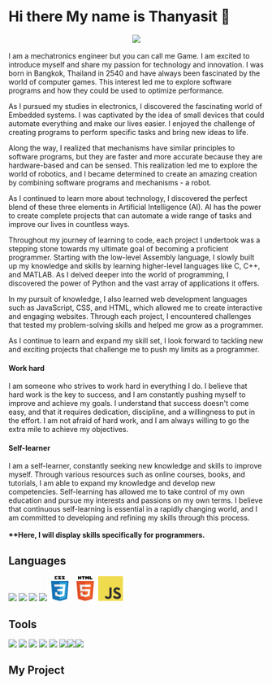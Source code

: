 <h1>Hi there My name is Thanyasit 👋</h1>
<p align="center">
<img src="https://upload.wikimedia.org/wikipedia/commons/thumb/6/6e/Mecha_workaround.svg/1200px-Mecha_workaround.svg.png" width="300">
</p>

I am a mechatronics engineer but you can call me Game. I am excited to introduce myself and share my passion for technology and innovation. I was born in Bangkok, Thailand in 2540 and have always been fascinated by the world of computer games. This interest led me to explore software programs and how they could be used to optimize performance.

As I pursued my studies in electronics, I discovered the fascinating world of Embedded systems. I was captivated by the idea of small devices that could automate everything and make our lives easier. I enjoyed the challenge of creating programs to perform specific tasks and bring new ideas to life.

Along the way, I realized that mechanisms have similar principles to software programs, but they are faster and more accurate because they are hardware-based and can be sensed. This realization led me to explore the world of robotics, and I became determined to create an amazing creation by combining software programs and mechanisms - a robot.

As I continued to learn more about technology, I discovered the perfect blend of these three elements in Artificial Intelligence (AI). AI has the power to create complete projects that can automate a wide range of tasks and improve our lives in countless ways.

Throughout my journey of learning to code, each project I undertook was a stepping stone towards my ultimate goal of becoming a proficient programmer. Starting with the low-level Assembly language, I slowly built up my knowledge and skills by learning higher-level languages like C, C++, and MATLAB. As I delved deeper into the world of programming, I discovered the power of Python and the vast array of applications it offers.

In my pursuit of knowledge, I also learned web development languages such as JavaScript, CSS, and HTML, which allowed me to create interactive and engaging websites. Through each project, I encountered challenges that tested my problem-solving skills and helped me grow as a programmer.

As I continue to learn and expand my skill set, I look forward to tackling new and exciting projects that challenge me to push my limits as a programmer.

<h4>Work hard</h4>
I am someone who strives to work hard in everything I do. I believe that hard work is the key to success, and I am constantly pushing myself to improve and achieve my goals. I understand that success doesn't come easy, and that it requires dedication, discipline, and a willingness to put in the effort. I am not afraid of hard work, and I am always willing to go the extra mile to achieve my objectives.

<h4>Self-learner</h4>
I am a self-learner, constantly seeking new knowledge and skills to improve myself. Through various resources such as online courses, books, and tutorials, I am able to expand my knowledge and develop new competencies. Self-learning has allowed me to take control of my own education and pursue my interests and passions on my own terms. I believe that continuous self-learning is essential in a rapidly changing world, and I am committed to developing and refining my skills through this process.<br><br>
<b>**Here, I will display skills specifically for programmers.</b>

<h2>Languages</h2>

<img src="https://upload.wikimedia.org/wikipedia/commons/thumb/1/18/ISO_C%2B%2B_Logo.svg/1822px-ISO_C%2B%2B_Logo.svg.png" width="50">&nbsp;<img src="https://upload.wikimedia.org/wikipedia/commons/thumb/c/c3/Python-logo-notext.svg/1200px-Python-logo-notext.svg.png" width="50">&nbsp;<img src="https://cdn.worldvectorlogo.com/logos/c-1.svg" width="50">&nbsp;<img src="https://encrypted-tbn0.gstatic.com/images?q=tbn:ANd9GcSEP5qP63YWdtCWRKO42_6JYgnZTaUh-HqWGA&usqp=CAU" width="50"><img src="https://raw.githubusercontent.com/devicons/devicon/master/icons/css3/css3-original-wordmark.svg" width="50"><img src="https://raw.githubusercontent.com/devicons/devicon/master/icons/html5/html5-original-wordmark.svg" width="50"><img src="https://raw.githubusercontent.com/devicons/devicon/master/icons/javascript/javascript-original.svg" width="50">



<h2>Tools</h2>

<img src="https://olimex.files.wordpress.com/2017/06/arduino-logo-circle-thumb.png?w=584" width="50">&nbsp;<img src="https://pic4.zhimg.com/v2-5ee59ad347ccef2d6fa2e030b014da3f_ipico.jpg" width="50">&nbsp;<img src="https://encrypted-tbn0.gstatic.com/images?q=tbn:ANd9GcSUT9MI40D8PZ6BJRiWgfpMxXV2p6bBW1EisAgXeDglLKUSSsOLHOJysY5epyb0SlAeM5k&usqp=CAU" width="50">&nbsp;<img src="https://encrypted-tbn0.gstatic.com/images?q=tbn:ANd9GcRv90odFZigOXVqzpieh2RrNhDEB5VRrcZTGyLQ8gLs7fDNii-INElQiTdOe9IDPVq6TR4&usqp=CAU" width="50">&nbsp;<img src="https://camo.githubusercontent.com/b861b92581ad5a7b81147073d729eda727f71985d72f3dd198e0afd792a6f9de/68747470733a2f2f7777772e766563746f726c6f676f2e7a6f6e652f6c6f676f732f74656e736f72666c6f772f74656e736f72666c6f772d69636f6e2e737667" width="50">&nbsp;<img src="https://encrypted-tbn0.gstatic.com/images?q=tbn:ANd9GcS5ygaaX2L3hje4OFM6PnE_MZfiarfSkvU-l7JNvjAwLOqqDZzxJW0Wb17DJN1j0w8ZOiY&usqp=CAU" width="50"><img src="https://encrypted-tbn0.gstatic.com/images?q=tbn:ANd9GcTKwnziTwVcL7pPn1fPvVVnx--2UdIrlSGRaQ&usqp=CAU" width="70"><img src="https://encrypted-tbn0.gstatic.com/images?q=tbn:ANd9GcS_n9APHG2SZT_sNZvh28eD7Gkgfq2gqFvXdg&usqp=CAU" width="50">

<h2>My Project</h2>



<!--
**Thanyasit/Thanyasit** is a ✨ _special_ ✨ repository because its `README.md` (this file) appears on your GitHub profile.

Here are some ideas to get you started:

- 🔭 I’m currently working on ...
- 🌱 I’m currently learning ...
- 👯 I’m looking to collaborate on ...
- 🤔 I’m looking for help with ...
- 💬 Ask me about ...
- 📫 How to reach me: ...
- 😄 Pronouns: ...
- ⚡ Fun fact: ...
-->
